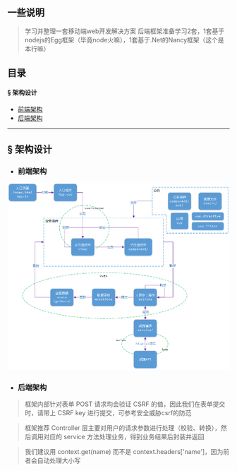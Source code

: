 ## 一些说明

> 学习并整理一套移动端web开发解决方案
> 后端框架准备学习2套，1套基于nodejs的Egg框架（毕竟node火嘛），1套基于.Net的Nancy框架（这个是本行嘛）

## 目录
#### &sect; 架构设计
 * [前端架构](#前端架构)
 * [后端架构](#后端架构)

****

## &sect; 架构设计

 * ### <a name="前端架构">前端架构</a>

![前端架构](./Doc/前端架构.png)


 * ### <a name="后端架构">后端架构</a>

> 框架内部针对表单 POST 请求均会验证 CSRF 的值，因此我们在表单提交时，请带上 CSRF key 进行提交，可参考安全威胁csrf的防范

> 框架推荐 Controller 层主要对用户的请求参数进行处理（校验、转换），然后调用对应的 service 方法处理业务，得到业务结果后封装并返回

> 我们建议用 context.get(name) 而不是 context.headers['name']，因为前者会自动处理大小写
